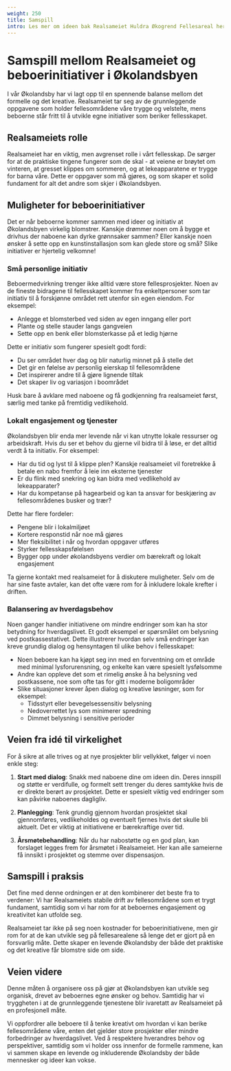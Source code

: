 ```yaml
---
weight: 250
title: Samspill
intro: Les mer om ideen bak Realsameiet Huldra Økogrend Fellesareal her.
---
```


# Samspill mellom Realsameiet og beboerinitiativer i Økolandsbyen

I vår Økolandsby har vi lagt opp til en spennende balanse mellom det formelle og det kreative. Realsameiet tar seg av de grunnleggende oppgavene som holder fellesområdene våre trygge og velstelte, mens beboerne står fritt til å utvikle egne initiativer som beriker fellesskapet.

## Realsameiets rolle
Realsameiet har en viktig, men avgrenset rolle i vårt fellesskap. De sørger for at de praktiske tingene fungerer som de skal - at veiene er brøytet om vinteren, at gresset klippes om sommeren, og at lekeapparatene er trygge for barna våre. Dette er oppgaver som må gjøres, og som skaper et solid fundament for alt det andre som skjer i Økolandsbyen.

## Muligheter for beboerinitiativer
Det er når beboerne kommer sammen med ideer og initiativ at Økolandsbyen virkelig blomstrer. Kanskje drømmer noen om å bygge et drivhus der naboene kan dyrke grønnsaker sammen? Eller kanskje noen ønsker å sette opp en kunstinstallasjon som kan glede store og små? Slike initiativer er hjertelig velkomne!

### Små personlige initiativ
Beboermedvirkning trenger ikke alltid være store fellesprosjekter. Noen av de fineste bidragene til fellesskapet kommer fra enkeltpersoner som tar initiativ til å forskjønne området rett utenfor sin egen eiendom. For eksempel:

- Anlegge et blomsterbed ved siden av egen inngang eller port
- Plante og stelle stauder langs gangveien
- Sette opp en benk eller blomsterkasse på et ledig hjørne

Dette er initiativ som fungerer spesielt godt fordi:
- Du ser området hver dag og blir naturlig minnet på å stelle det
- Det gir en følelse av personlig eierskap til fellesområdene
- Det inspirerer andre til å gjøre lignende tiltak
- Det skaper liv og variasjon i boområdet

Husk bare å avklare med naboene og få godkjenning fra realsameiet først, særlig med tanke på fremtidig vedlikehold.

### Lokalt engasjement og tjenester
Økolandsbyen blir enda mer levende når vi kan utnytte lokale ressurser og arbeidskraft. Hvis du ser et behov du gjerne vil bidra til å løse, er det alltid verdt å ta initiativ. For eksempel:

- Har du tid og lyst til å klippe plen? Kanskje realsameiet vil foretrekke å betale en nabo fremfor å leie inn eksterne tjenester
- Er du flink med snekring og kan bidra med vedlikehold av lekeapparater?
- Har du kompetanse på hagearbeid og kan ta ansvar for beskjæring av fellesområdenes busker og trær?

Dette har flere fordeler:
- Pengene blir i lokalmiljøet
- Kortere responstid når noe må gjøres
- Mer fleksibilitet i når og hvordan oppgaver utføres
- Styrker fellesskapsfølelsen
- Bygger opp under økolandsbyens verdier om bærekraft og lokalt engasjement

Ta gjerne kontakt med realsameiet for å diskutere muligheter. Selv om de har sine faste avtaler, kan det ofte være rom for å inkludere lokale krefter i driften.

### Balansering av hverdagsbehov
Noen ganger handler initiativene om mindre endringer som kan ha stor betydning for hverdagslivet. Et godt eksempel er spørsmålet om belysning ved postkassestativet. Dette illustrerer hvordan selv små endringer kan kreve grundig dialog og hensyntagen til ulike behov i fellesskapet:

- Noen beboere kan ha kjøpt seg inn med en forventning om et område med minimal lysforurensning, og enkelte kan være spesielt lysfølsomme
- Andre kan oppleve det som et rimelig ønske å ha belysning ved postkassene, noe som ofte tas for gitt i moderne boligområder
- Slike situasjoner krever åpen dialog og kreative løsninger, som for eksempel:
  - Tidsstyrt eller bevegelsessensitiv belysning
  - Nedoverrettet lys som minimerer spredning
  - Dimmet belysning i sensitive perioder

## Veien fra idé til virkelighet
For å sikre at alle trives og at nye prosjekter blir vellykket, følger vi noen enkle steg:

1. **Start med dialog**: Snakk med naboene dine om ideen din. Deres innspill og støtte er verdifulle, og formelt sett trenger du deres samtykke hvis de er direkte berørt av prosjektet. Dette er spesielt viktig ved endringer som kan påvirke naboenes dagligliv.

2. **Planlegging**: Tenk grundig gjennom hvordan prosjektet skal gjennomføres, vedlikeholdes og eventuelt fjernes hvis det skulle bli aktuelt. Det er viktig at initiativene er bærekraftige over tid.

3. **Årsmøtebehandling**: Når du har nabostøtte og en god plan, kan forslaget legges frem for årsmøtet i Realsameiet. Her kan alle sameierne få innsikt i prosjektet og stemme over dispensasjon.

## Samspill i praksis
Det fine med denne ordningen er at den kombinerer det beste fra to verdener: Vi har Realsameiets stabile drift av fellesområdene som et trygt fundament, samtidig som vi har rom for at beboernes engasjement og kreativitet kan utfolde seg.

Realsameiet tar ikke på seg noen kostnader for beboerinitiativene, men gir rom for at de kan utvikle seg på fellesarealene så lenge det er gjort på en forsvarlig måte. Dette skaper en levende Økolandsby der både det praktiske og det kreative får blomstre side om side.

## Veien videre
Denne måten å organisere oss på gjør at Økolandsbyen kan utvikle seg organisk, drevet av beboernes egne ønsker og behov. Samtidig har vi tryggheten i at de grunnleggende tjenestene blir ivaretatt av Realsameiet på en profesjonell måte.

Vi oppfordrer alle beboere til å tenke kreativt om hvordan vi kan berike fellesområdene våre, enten det gjelder store prosjekter eller mindre forbedringer av hverdagslivet. Ved å respektere hverandres behov og perspektiver, samtidig som vi holder oss innenfor de formelle rammene, kan vi sammen skape en levende og inkluderende Økolandsby der både mennesker og ideer kan vokse.
